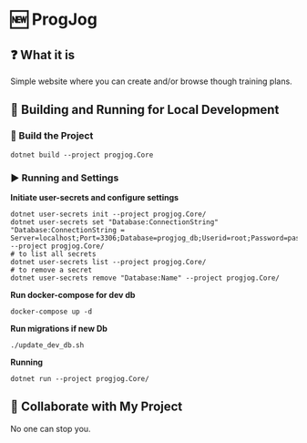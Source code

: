 # 🆕 ProgJog

## ❓ What it is
Simple website where you can create and/or browse though training plans.

[//]: # (## ⚡ Getting Started)

## 🔧 Building and Running for Local Development

### 🔨 Build the Project
```shell
dotnet build --project progjog.Core
```

### ▶ Running and Settings

**Initiate user-secrets and configure settings**
```shell
dotnet user-secrets init --project progjog.Core/
dotnet user-secrets set "Database:ConnectionString" "Database:ConnectionString = Server=localhost;Port=3306;Database=progjog_db;Userid=root;Password=password;" --project progjog.Core/
# to list all secrets
dotnet user-secrets list --project progjog.Core/
# to remove a secret
dotnet user-secrets remove "Database:Name" --project progjog.Core/
```

**Run docker-compose for dev db**
```shell
docker-compose up -d 
```

**Run migrations if new Db**
```shell
./update_dev_db.sh
```

**Running**
```shell
dotnet run --project progjog.Core/
```

## 🤝 Collaborate with My Project
No one can stop you.